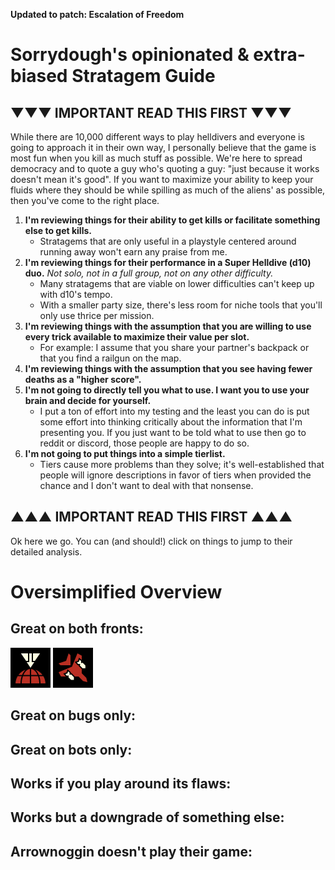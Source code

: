 **Updated to patch: Escalation of Freedom**

# Sorrydough's opinionated & extra-biased Stratagem Guide

## ▼▼▼ IMPORTANT READ THIS FIRST ▼▼▼
While there are 10,000 different ways to play helldivers and everyone is going to approach it in their own way, I personally believe that the game is most fun when you kill as much stuff as possible. We're here to spread democracy and to quote a guy who's quoting a guy: "just because it works doesn't mean it's good". If you want to maximize your ability to keep your fluids where they should be while spilling as much of the aliens' as possible, then you've come to the right place.

1. **I'm reviewing things for their ability to get kills or facilitate something else to get kills.**
    - Stratagems that are only useful in a playstyle centered around running away won't earn any praise from me.
2. **I'm reviewing things for their performance in a Super Helldive (d10) duo.** *Not solo, not in a full group, not on any other difficulty.*
    - Many stratagems that are viable on lower difficulties can't keep up with d10's tempo.
    - With a smaller party size, there's less room for niche tools that you'll only use thrice per mission.
3. **I'm reviewing things with the assumption that you are willing to use every trick available to maximize their value per slot.**
    - For example: I assume that you share your partner's backpack or that you find a railgun on the map.
4. **I'm reviewing things with the assumption that you see having fewer deaths as a "higher score".**
5. **I'm not going to directly tell you what to use. I want you to use your brain and decide for yourself.**
    - I put a ton of effort into my testing and the least you can do is put some effort into thinking critically about the information that I'm presenting you. If you just want to be told what to use then go to reddit or discord, those people are happy to do so.
6. **I'm not going to put things into a simple tierlist.**
    - Tiers cause more problems than they solve; it's well-established that people will ignore descriptions in favor of tiers when provided the chance and I don't want to deal with that nonsense.
## ▲▲▲ IMPORTANT READ THIS FIRST ▲▲▲

Ok here we go. You can (and should!) click on things to jump to their detailed analysis.
# Oversimplified Overview

## Great on both fronts:
<img src="/images/stratagems/Orbital_Precision_Strike_Stratagem_Icon.webp" title="Orbital Precision Strike" width="64"><!---->
<img src="/images/stratagems/Eagle_Airstrike_Stratagem_Icon.webp" title="Eagle Airstrike" width="64">

## Great on bugs only:


## Great on bots only:


## Works if you play around its flaws:


## Works but a downgrade of something else:


## Arrownoggin doesn't play their game:

